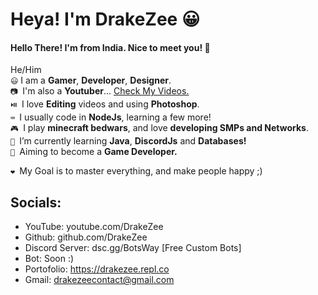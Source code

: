 # Heya! I'm DrakeZee 😀 

#### Hello There! I'm from India. Nice to meet you! 👋 
He/Him   
`😃` I am a **Gamer**, **Developer**, **Designer**.       
`📷 `I'm also a **Youtuber**...  [Check My Videos.](https://youtube.com/DrakeZee)  
`⏯️ `I love **Editing** videos and using **Photoshop**.      
`⌨️ `I usually code in **NodeJs**, learning a few more!    
`🎮 `I play **minecraft bedwars**, and love **developing SMPs and Networks**.   
`🤔 `I’m currently learning **Java**, **DiscordJs** and **Databases!**    
`🏏 `Aiming to become a **Game Developer.** 

`❤️ `My Goal is to master everything, and make people happy ;)     

## Socials:     
- YouTube: youtube.com/DrakeZee    
- Github: github.com/DrakeZee    
- Discord Server: dsc.gg/BotsWay [Free Custom Bots]    
- Bot: Soon :)    
- Portofolio: https://drakezee.repl.co          
- Gmail: drakezeecontact@gmail.com
